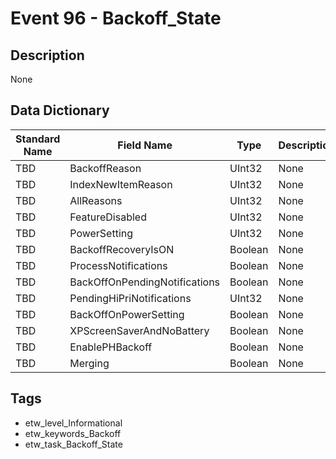 # Event 96 - Backoff_State

## Description
None

## Data Dictionary
|Standard Name|Field Name|Type|Description|Sample Value|
|---|---|---|---|---|
|TBD|BackoffReason|UInt32|None|`None`|
|TBD|IndexNewItemReason|UInt32|None|`None`|
|TBD|AllReasons|UInt32|None|`None`|
|TBD|FeatureDisabled|UInt32|None|`None`|
|TBD|PowerSetting|UInt32|None|`None`|
|TBD|BackoffRecoveryIsON|Boolean|None|`None`|
|TBD|ProcessNotifications|Boolean|None|`None`|
|TBD|BackOffOnPendingNotifications|Boolean|None|`None`|
|TBD|PendingHiPriNotifications|UInt32|None|`None`|
|TBD|BackOffOnPowerSetting|Boolean|None|`None`|
|TBD|XPScreenSaverAndNoBattery|Boolean|None|`None`|
|TBD|EnablePHBackoff|Boolean|None|`None`|
|TBD|Merging|Boolean|None|`None`|

## Tags
* etw_level_Informational
* etw_keywords_Backoff
* etw_task_Backoff_State
